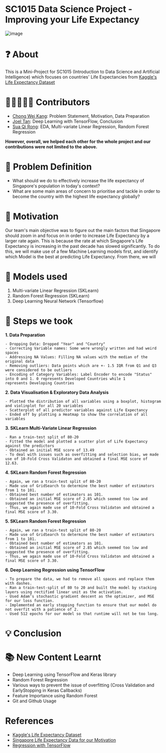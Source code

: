 # SC1015 Data Science Project - Improving your Life Expectancy
![image](https://user-images.githubusercontent.com/95838788/164887057-3989db1c-b1cb-417e-87bf-22728bc5f502.png)

# ❓ About
This is a Mini-Project for SC1015 (Introduction to Data Science and Artificial Intelligence) which focuses on countries' Life Expectancies from [Kaggle's Life Expectancy Dataset](https://www.kaggle.com/datasets/kumarajarshi/life-expectancy-who)

# 🧑🏽‍🤝‍🧑🏽 Contributors
* [Chong Wei Kang](https://github.com/weikangg): Problem Statement, Motivation, Data Preparation
* [Joel Tan](https://github.com/pluffff): Deep Learning with TensorFlow, Conclusion
* [Sua Qi Rong](https://github.com/Soqoro): EDA, Multi-variate Linear Regression, Random Forest Regression

**However, overall, we helped each other for the whole project and our contributions were not limited to the above.**

# 🔎 Problem Definition
* What should we do to effectively increase the life expectancy of Singapore's population in today's context? 
* What are some main areas of concern to prioritise and tackle in order to become the country with the highest life expectancy globally?

# 💪 Motivation 
Our team's main objective was to figure out the main factors that Singapore should zoom in and focus on in order to increase Life Expectancy by a larger rate again.
This is because the rate at which Singapore's Life Expectancy is increasing in the past decade has slowed significantly. To do this, we will make use of a few Machine Learning models first, and identify which Model is the best at predicting Life Expectancy. From there, we will 

# 🚀 Models used
1. Multi-variate Linear Regression (SKLearn)
2. Random Forest Regression (SKLearn)
3. Deep Learning Neural Network (Tensorflow)

# 🚶 Steps we took
**1. Data Preparation** <br>
<pre><code>- Dropping Data: Dropped "Year" and "Country"
- Correcting Variable names: Some were wrongly written and had weird spaces
- Addressing NA Values: Filling NA values with the median of the original data
- Removing outliers: Data points which are +- 1.5 IQR from Q1 and Q3 were considered to be outliers
- Encoding of Category Variables: Label Encoder to encode "Status" into 0 and 1. 0 represents Developed Countries while 1 <br>represents Developing Countries</code></pre>

**2. Data Visualisation & Exploratory Data Analysis** <br>
<pre><code>- Plotted the distribution of all variables using a boxplot, histogram and violinplot for all 20 variables
- Scatterplot of all predictor variables against Life Expectancy
- Ended off by plotting a Heatmap to show the correlation of all variables
</code></pre>

**3. SKLearn Multi-Variate Linear Regression** <br>
<pre><code>- Ran a train-test split of 80-20
- Fitted the model and plotted a scatter plot of Life Expectancy against the predictors
- Obtained an initial MSE score of 13.49
- To deal with issues such as overfitting and selection bias, we made use of 10-Fold Cross Validaton and obtained a final MSE score of 12.63.
</code></pre>

**4. SKLearn Random Forest Regression** <br>
<pre><code>- Again, we ran a train-test split of 80-20
- Made use of GridSearch to determine the best number of estimators from 1 to 101. 
- Obtained best number of estimators as 101.
- Obtained an initial MSE score of 2.85 which seemed too low and suggested the presence of overfitting.
- Thus, we again made use of 10-Fold Cross Validaton and obtained a final MSE score of 3.30.
</code></pre>

**5. SKLearn Random Forest Regression** <br>
<pre><code>- Again, we ran a train-test split of 80-20
- Made use of GridSearch to determine the best number of estimators from 1 to 101. 
- Obtained best number of estimators as 101.
- Obtained an initial MSE score of 2.85 which seemed too low and suggested the presence of overfitting.
- Thus, we again made use of 10-Fold Cross Validaton and obtained a final MSE score of 3.30.
</code></pre>

**6. Deep Learning Regression using TensorFlow** <br>
<pre><code>- To prepare the data, we had to remove all spaces and replace them with dashes.
- Ran a train-test-split of 80 to 20 and built the model by stacking layers using rectified linear unit as the activation.
- Used Adam’s stochastic gradient descent as the optimizer, and MSE for our loss function.
- Implemented an early stopping function to ensure that our model do not overfit with a patience of 2. 
- Used 512 epochs for our model so that runtime will not be too long.
</code></pre>

# 💡 Conclusion


# 📚 New Content Learnt
* Deep Learning using TensorFlow and Keras library
* Random Forest Regression
* Various ways to prevent the issue of overfitting (Cross Validation and EarlyStopping in Keras Callbacks)
* Feature Importance using Random Forest
* Git and Github Usage

# References
* [Kaggle's Life Expectancy Dataset](https://www.kaggle.com/datasets/kumarajarshi/life-expectancy-who) <br>
* [Singapore Life Expectancy Data for our Motivation](https://tablebuilder.singstat.gov.sg/table/TS/M810501) <br>
* [Regression with TensorFlow](https://www.tensorflow.org/tutorials/keras/regression)
